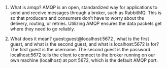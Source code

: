 1. What is amqp?
AMQP is an open, standardized way for applications to send and receive messages through a broker, such as RabbitMQ. This is so that producers and consumers don’t have to worry about the delivery, routing, or retries. Utilizing AMQP ensures the data packets get where they need to go reliably.


2. What does it mean? guest:guest@localhost:5672 , what is the first guest, and what is the second guest, and what is localhost:5672 is for? 
The first guest is the username. The second guest is the password. localhost:5672 tells the client to connect to the broker running on our own machine (localhost) at port 5672, which is the default AMQP port.